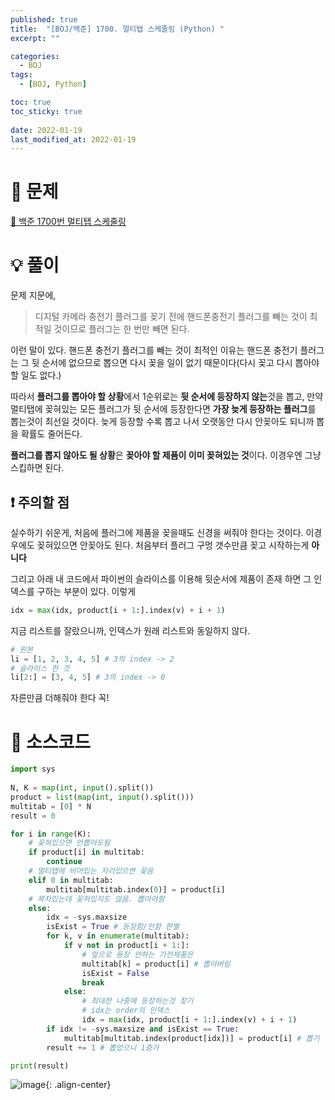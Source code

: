 ```yaml
---
published: true
title:  "[BOJ/백준] 1700. 멀티탭 스케줄링 (Python) "
excerpt: ""

categories:
  - BOJ
tags:
  - [BOJ, Python]

toc: true
toc_sticky: true
 
date: 2022-01-19
last_modified_at: 2022-01-19
---
```

# 🔎 문제
[🔗 백준 1700번 멀티탭 스케줄링](https://www.acmicpc.net/problem/1700)

# 💡 풀이

문제 지문에,

> 디지털 카메라 충전기 플러그를 꽂기 전에 핸드폰충전기 플러그를 빼는 것이 최적일 것이므로 플러그는 한 번만 빼면 된다.

이런 말이 있다. 핸드폰 충전기 플러그를 빼는 것이 최적인 이유는 핸드폰 충전기 플러그는 그 뒷 순서에 없으므로 뽑으면 다시 꽂을 일이 없기 때문이다(다시 꽂고 다시 뽑아야 할 일도 없다.)

따라서 **플러그를 뽑아야 할 상황**에서 1순위로는 **뒷 순서에 등장하지 않는**것을 뽑고, 만약 멀티탭에 꽂혀있는 모든 플러그가 뒷 순서에 등장한다면 **가장 늦게 등장하는 플러그**를 뽑는것이 최선일 것이다. 늦게 등장할 수록 뽑고 나서 오랫동안 다시 안꽂아도 되니까 뽑을 확률도 줄어든다.

**플러그를 뽑지 않아도 될 상황**은 **꽂아야 할 제품이 이미 꽂혀있는 것**이다. 이경우엔 그냥 스킵하면 된다.

## ❗ 주의할 점
실수하기 쉬운게, 처음에 플러그에 제품을 꽂을때도 신경을 써줘야 한다는 것이다. 이경우에도 꽂혀있으면 안꽂아도 된다. 처음부터 플러그 구멍 갯수만큼 꽂고 시작하는게 **아니다**

그리고 아래 내 코드에서 파이썬의 슬라이스를 이용해 뒷순서에 제품이 존재 하면 그 인덱스를 구하는 부분이 있다. 이렇게

```python
idx = max(idx, product[i + 1:].index(v) + i + 1)
```

지금 리스트를 잘랐으니까, 인덱스가 원래 리스트와 동일하지 않다.

```python
# 원본
li = [1, 2, 3, 4, 5] # 3의 index -> 2
# 슬라이스 한 것
li[2:] = [3, 4, 5] # 3의 index -> 0
```

자른만큼 더해줘야 한다 꼭!

# 📃 소스코드
```python
import sys
    
N, K = map(int, input().split())
product = list(map(int, input().split()))
multitab = [0] * N
result = 0

for i in range(K):
    # 꽂혀있으면 안뽑아도됨
    if product[i] in multitab:
        continue
    # 멀티탭에 비어있는 자리있으면 꽂음
    elif 0 in multitab:
        multitab[multitab.index(0)] = product[i]
    # 꽉차있는데 꽂혀있지도 않음. 뽑아야함
    else:
        idx = -sys.maxsize
        isExist = True # 등장함/안함 판별
        for k, v in enumerate(multitab):
            if v not in product[i + 1:]:
                # 앞으로 등장 안하는 가전제품은
                multitab[k] = product[i] # 뽑아버림
                isExist = False
                break
            else:
                # 최대한 나중에 등장하는것 찾기
                # idx는 order의 인덱스
                idx = max(idx, product[i + 1:].index(v) + i + 1)
        if idx != -sys.maxsize and isExist == True:
            multitab[multitab.index(product[idx])] = product[i] # 뽑기   
        result += 1 # 뽑았으니 1증가

print(result)
```

![image](https://user-images.githubusercontent.com/67352902/150124015-25273dea-7df4-4ea7-9a95-1275d2321549.png){: .align-center}
<br>